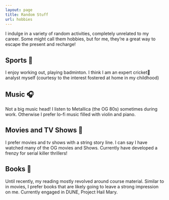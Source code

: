 ```yaml
---
layout: page
title: Random Stuff
url: hobbies
---
```


I indulge in a variety of random activities, completely unrelated to my career. Some might call them hobbies, but for me, they’re a great way to escape the present and recharge!

## Sports 🏐
I enjoy working out, playing badminton. I think I am an expert cricket🏏 analyst myself (courtesy to the interest fostered at home in my childhood)

## Music 🎧
Not a big music head! I listen to Metallica (the OG 80s) sometimes during work. Otherwise I prefer lo-fi music filled with violin and piano.

## Movies and TV Shows 🎥
I prefer movies and tv shows with a string story line. I can say I have watched many of the OG movies and Shows. Currently have developed a frenzy for serial killer thrillers!

## Books 📖
Until recently, my reading mostly revolved around course material. Similar to in movies, I prefer books that are likely going to leave a strong impression on me. Currently engaged in DUNE, Project Hail Mary.


<!-- Here is what I would like the world to believe I do in my free time (which may or may not exist, open the box to figure out 🐱📦).

## Music 🎧
I generally like soulful and lofi songs, typically with a good amount of guitar and piano. My playlists would only partially agree. They know that [I put my armor on to show you how strong I am](https://music.youtube.com/watch?v=cfhwSpSDA9c).

## TV shows and movies 🎦
I prefer to watch light TV shows, generally sitcoms. My taste in movies is a total contrast, I like movies with a strong story line, typically with some amount of drama and a twist. 

## Sports ⚾
I enjoy working out, swimming and playing ping-pong. I generally prefer sports that are played solo or in small teams. -->
